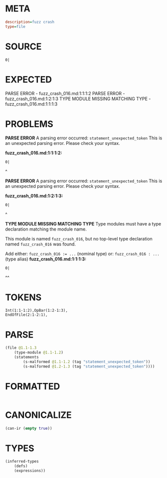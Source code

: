 # META
~~~ini
description=fuzz crash
type=file
~~~
# SOURCE
~~~roc
0|
~~~
# EXPECTED
PARSE ERROR - fuzz_crash_016.md:1:1:1:2
PARSE ERROR - fuzz_crash_016.md:1:2:1:3
TYPE MODULE MISSING MATCHING TYPE - fuzz_crash_016.md:1:1:1:3
# PROBLEMS
**PARSE ERROR**
A parsing error occurred: `statement_unexpected_token`
This is an unexpected parsing error. Please check your syntax.

**fuzz_crash_016.md:1:1:1:2:**
```roc
0|
```
^


**PARSE ERROR**
A parsing error occurred: `statement_unexpected_token`
This is an unexpected parsing error. Please check your syntax.

**fuzz_crash_016.md:1:2:1:3:**
```roc
0|
```
 ^


**TYPE MODULE MISSING MATCHING TYPE**
Type modules must have a type declaration matching the module name.

This module is named `fuzz_crash_016`, but no top-level type declaration named `fuzz_crash_016` was found.

Add either:
`fuzz_crash_016 := ...` (nominal type)
or:
`fuzz_crash_016 : ...` (type alias)
**fuzz_crash_016.md:1:1:1:3:**
```roc
0|
```
^^


# TOKENS
~~~zig
Int(1:1-1:2),OpBar(1:2-1:3),
EndOfFile(2:1-2:1),
~~~
# PARSE
~~~clojure
(file @1.1-1.3
	(type-module @1.1-1.2)
	(statements
		(s-malformed @1.1-1.2 (tag "statement_unexpected_token"))
		(s-malformed @1.2-1.3 (tag "statement_unexpected_token"))))
~~~
# FORMATTED
~~~roc
~~~
# CANONICALIZE
~~~clojure
(can-ir (empty true))
~~~
# TYPES
~~~clojure
(inferred-types
	(defs)
	(expressions))
~~~
